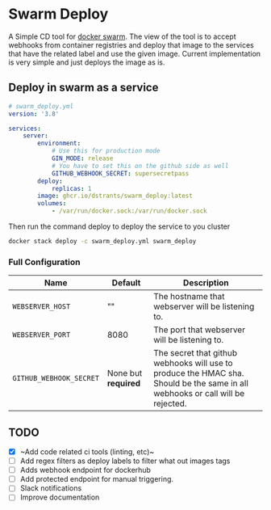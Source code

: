 # Swarm Deploy

A Simple CD tool for [docker swarm](https://docs.docker.com/engine/swarm/). The view of the tool is to accept webhooks from container registries and deploy that image to the services that have the related label and use the given image.
Current implementation is very simple and just deploys the image as is.


## Deploy in swarm as a service

```yaml
# swarm_deploy.yml
version: '3.8'

services:
    server:
        environment:
            # Use this for production mode
            GIN_MODE: release
            # You have to set this on the github side as well
            GITHUB_WEBHOOK_SECRET: supersecretpass
        deploy:
            replicas: 1
        image: ghcr.io/dstrants/swarm_deploy:latest
        volumes:
            - /var/run/docker.sock:/var/run/docker.sock
```

Then run the command deploy to deploy the service to you cluster
```sh
docker stack deploy -c swarm_deploy.yml swarm_deploy
```

### Full Configuration

Name | Default | Description
-----|---------|------------
`WEBSERVER_HOST` | "" | The hostname that webserver will be listening to.
`WEBSERVER_PORT` | 8080 | The port that webserver will be listening to.
`GITHUB_WEBHOOK_SECRET` | None but **required** | The secret that github webhooks will use to produce the HMAC sha. Should be the same in all webhooks or call will be rejected.


## TODO
- [x] ~Add code related ci tools (linting, etc)~
- [ ] Add regex filters as deploy labels to filter what out images tags
- [ ] Adds webhook endpoint for dockerhub
- [ ] Add protected endpoint for manual triggering.
- [ ] Slack notifications
- [ ] Improve documentation
